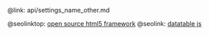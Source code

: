 @link: api/settings_name_other.md

@seolinktop: [open source html5 framework](https://webix.com)
@seolink: [datatable js](https://webix.com/widget/datatable/)